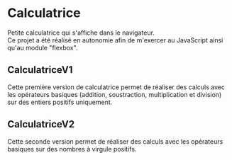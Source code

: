 # Calculatrice
Petite calculatrice qui s'affiche dans le navigateur.<br>
Ce projet a été réalisé en autonomie afin de m'exercer au JavaScript ainsi qu'au module "flexbox".

## CalculatriceV1

Cette première version de calculatrice permet de réaliser des calculs avec les opérateurs basiques (addition, soustraction, multiplication et division) sur des entiers positifs uniquement.

## CalculatriceV2

Cette seconde version permet de réaliser des calculs avec les opérateurs basiques sur des nombres à virgule positifs.
